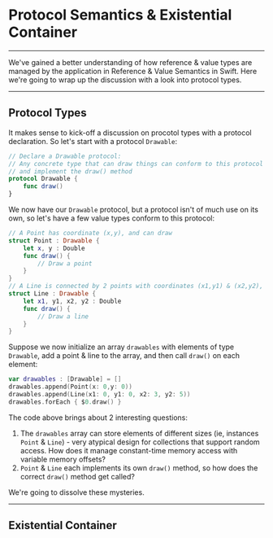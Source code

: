 # Protocol Semantics & Existential Container
---
We've gained a better understanding of how reference & value types are managed by the application in Reference & Value Semantics in Swift. 
Here we're going to wrap up the discussion with a look into protocol types.

---
## Protocol Types
It makes sense to kick-off a discussion on procotol types with a protocol declaration. So let's start with a protocol `Drawable`:
```Swift
// Declare a Drawable protocol: 
// Any concrete type that can draw things can conform to this protocol
// and implement the draw() method
protocol Drawable {
    func draw()
}
```
We now have our `Drawable` protocol, but a protocol isn't of much use on its own, so let's have a few value types conform to this protocol:
```Swift
// A Point has coordinate (x,y), and can draw
struct Point : Drawable {
    let x, y : Double
    func draw() {
        // Draw a point
    }
}
// A Line is connected by 2 points with coordinates (x1,y1) & (x2,y2), and can also draw
struct Line : Drawable {
    let x1, y1, x2, y2 : Double
    func draw() {
        // Draw a line
    }
}
```
Suppose we now initialize an array `drawables` with elements of type `Drawable`, add a point & line to the array, and then call `draw()` on each element:
```Swift
var drawables : [Drawable] = []
drawables.append(Point(x: 0,y: 0))
drawables.append(Line(x1: 0, y1: 0, x2: 3, y2: 5))
drawables.forEach { $0.draw() }
```
The code above brings about 2 interesting questions:
1. The `drawables` array can store elements of different sizes (ie, instances `Point` & `Line`) - very atypical design for collections that support random access. 
How does it manage constant-time memory access with variable memory offsets?
2. `Point` & `Line` each implements its own `draw()` method, so how does the correct `draw()` method get called?

We're going to dissolve these mysteries.

---
## Existential Container
